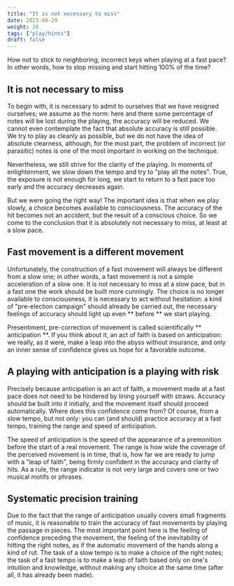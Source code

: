 ```yaml
---
title: "It is not necessary to miss"
date: 2023-08-29
weight: 20
tags: ["play/hints"]
draft: false
---
```


How not to stick to neighboring, incorrect keys when playing at a fast pace? In other words, how to stop missing and start hitting 100% of the time?

## It is not necessary to miss

To begin with, it is necessary to admit to ourselves that we have resigned ourselves; we assume as the norm: here and there some percentage of notes will be lost during the playing, the accuracy will be reduced. We cannot even contemplate the fact that absolute accuracy is still possible. We try to play as cleanly as possible, but we do not have the idea of absolute clearness, although, for the most part, the problem of incorrect (or parasitic) notes is one of the most important in working on the technique.

Nevertheless, we still strive for the clarity of the playing. In moments of enlightenment, we slow down the tempo and try to "play all the notes". True, the exposure is not enough for long, we start to return to a fast pace too early and the accuracy decreases again.

But we were going the right way! The important idea is that when we play slowly, a choice becomes available to consciousness. The accuracy of the hit becomes not an accident, but the result of a conscious choice. So we come to the conclusion that it is absolutely not necessary to miss, at least at a slow pace.

## Fast movement is a different movement

Unfortunately, the construction of a fast movement will always be different from a slow one; in other words, a fast movement is not a simple acceleration of a slow one. It is not necessary to miss at a slow pace, but in a fast one the work should be built more cunningly. The choice is no longer available to consciousness, it is necessary to act without hesitation: a kind of "pre-election campaign" should already be carried out, the necessary feelings of accuracy should light up even ** before ** we start playing.

Presentiment, pre-correction of movement is called scientifically ** anticipation **. If you think about it, an act of faith is based on anticipation: we really, as it were, make a leap into the abyss without insurance, and only an inner sense of confidence gives us hope for a favorable outcome.

## A playing with anticipation is a playing with risk

Precisely because anticipation is an act of faith, a movement made at a fast pace does not need to be hindered by lining yourself with straws. Accuracy should be built into it initially, and the movement itself should proceed automatically. Where does this confidence come from? Of course, from a slow tempo, but not only: you can (and should) practice accuracy at a fast tempo, training the range and speed of anticipation.

The speed of anticipation is the speed of the appearance of a premonition before the start of a real movement. The range is how wide the coverage of the perceived movement is in time, that is, how far we are ready to jump with a "leap of faith", being firmly confident in the accuracy and clarity of hits. As a rule, the range indicator is not very large and covers one or two musical motifs or phrases.

## Systematic precision training

Due to the fact that the range of anticipation usually covers small fragments of music, it is reasonable to train the accuracy of fast movements by playing the passage in pieces. The most important point here is the feeling of confidence preceding the movement, the feeling of the inevitability of hitting the right notes, as if the automatic movement of the hands along a kind of rut. The task of a slow tempo is to make a choice of the right notes; the task of a fast tempo is to make a leap of faith based only on one's intuition and knowledge, without making any choice at the same time (after all, it has already been made).